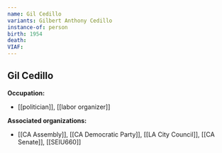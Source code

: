 ```yaml
---
name: Gil Cedillo
variants: Gilbert Anthony Cedillo
instance-of: person
birth: 1954
death: 
VIAF: 
---
```

## Gil Cedillo

**Occupation:** 
- [[politician]], [[labor organizer]]

**Associated organizations:** 
- [[CA Assembly]], [[CA Democratic Party]], [[LA City Council]], [[CA Senate]], [[SEIU660]]